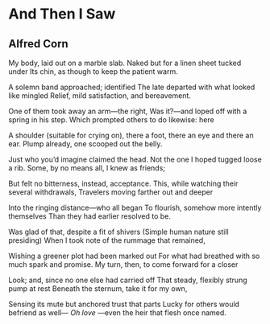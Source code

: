 # And Then I Saw
## Alfred Corn
My body, laid out on a marble slab.
Naked but for a linen sheet tucked under
Its chin, as though to keep the patient warm.

A solemn band approached; identified
The late departed with what looked like mingled
Relief, mild satisfaction, and bereavement.

One of them took away an arm—the right,
Was it?—and loped off with a spring in his step.
Which prompted others to do likewise: here

A shoulder (suitable for crying on),
there a foot, there an eye and there an ear.
Plump already, one scooped out the belly.

Just who you’d imagine claimed the head.
Not the one I hoped tugged loose a rib.
Some, by no means all, I knew as friends;

But felt no bitterness, instead, acceptance.
This, while watching their several withdrawals,
Travelers moving farther out and deeper

Into the ringing distance—who all began
To flourish, somehow more intently themselves
Than they had earlier resolved to be.

Was glad of that, despite a fit of shivers
(Simple human nature still presiding)
When I took note of the rummage that remained,

Wishing a greener plot had been marked out
For what had breathed with so much spark and promise.
My turn, then, to come forward for a closer

Look; and, since no one else had carried off
That steady, flexibly strung pump at rest
Beneath the sternum, take it for my own,

Sensing its mute but anchored trust that parts
Lucky for others would befriend as well—
 _Oh love_ —even the heir that flesh once named.